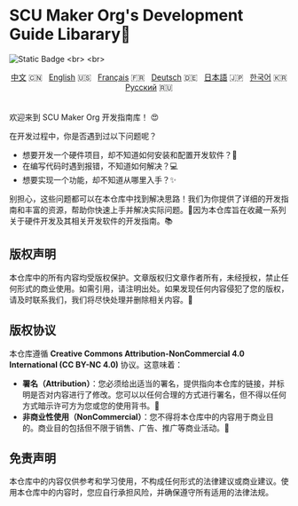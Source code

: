 # SCU Maker Org's Development Guide Libarary🌟

![Static Badge](https://img.shields.io/badge/Creative_Commons_Attribution_NonCommercial_4.0_International-(CC_BY_NC_4.0)-green)
<br>
<br>
<div align="center">
  <a href="https://example.com/zh" target="_blank">中文</a> 🇨🇳 &nbsp;
  <a href="https://example.com/en" target="_blank">English</a> 🇺🇸 &nbsp;
  <a href="https://example.com/fr" target="_blank">Français</a> 🇫🇷 &nbsp;
  <a href="https://example.com/de" target="_blank">Deutsch</a> 🇩🇪 &nbsp;
  <a href="https://example.com/ja" target="_blank">日本語</a> 🇯🇵 &nbsp;
  <a href="https://example.com/ko" target="_blank">한국어</a> 🇰🇷 &nbsp;
  <a href="https://example.com/ru" target="_blank">Русский</a> 🇷🇺 &nbsp;
</div>
<br>
<br>
欢迎来到 SCU Maker Org 开发指南库！  😍<br>

在开发过程中，你是否遇到过以下问题呢？
<ul>
  <li>想要开发一个硬件项目，却不知道如何安装和配置开发软件？🔧 <br></li>
  <li>在编写代码时遇到报错，不知道如何解决？💻 <br></li>
  <li>想要实现一个功能，却不知道从哪里入手？✨ <br></li>
</ul>

别担心，这些问题都可以在本仓库中找到解决思路！我们为你提供了详细的开发指南和丰富的资源，帮助你快速上手并解决实际问题。🔗因为本仓库旨在收藏一系列关于硬件开发及其相关开发软件的开发指南。📚

## 版权声明
本仓库中的所有内容均受版权保护。文章版权归文章作者所有，未经授权，禁止任何形式的商业使用。如需引用，请注明出处。如果发现任何内容侵犯了您的版权，请及时联系我们，我们将尽快处理并删除相关内容。🙏

## 版权协议

本仓库遵循 **Creative Commons Attribution-NonCommercial 4.0 International (CC BY-NC 4.0)** 协议。这意味着：

- **署名（Attribution）**：您必须给出适当的署名，提供指向本仓库的链接，并标明是否对内容进行了修改。您可以以任何合理的方式进行署名，但不得以任何方式暗示许可方为您或您的使用背书。🔗
- **非商业性使用（NonCommercial）**：您不得将本仓库中的内容用于商业目的。商业目的包括但不限于销售、广告、推广等商业活动。🚫

## 免责声明

本仓库中的内容仅供参考和学习使用，不构成任何形式的法律建议或商业建议。使用本仓库中的内容时，您应自行承担风险，并确保遵守所有适用的法律法规。
